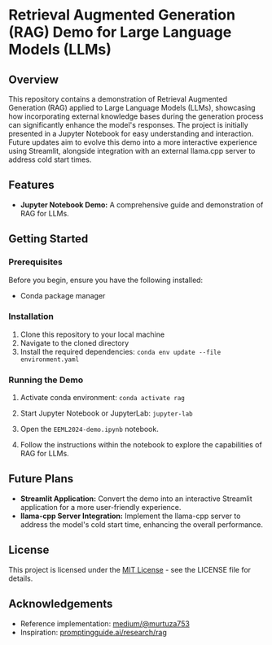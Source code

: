 # Retrieval Augmented Generation (RAG) Demo for Large Language Models (LLMs)

## Overview
This repository contains a demonstration of Retrieval Augmented Generation (RAG) applied to Large Language Models (LLMs), showcasing how incorporating external knowledge bases during the generation process can significantly enhance the model's responses. The project is initially presented in a Jupyter Notebook for easy understanding and interaction. Future updates aim to evolve this demo into a more interactive experience using Streamlit, alongside integration with an external llama.cpp server to address cold start times.

## Features
- **Jupyter Notebook Demo:** A comprehensive guide and demonstration of RAG for LLMs.

## Getting Started
### Prerequisites
Before you begin, ensure you have the following installed:
- Conda package manager

### Installation
1. Clone this repository to your local machine
2. Navigate to the cloned directory
3. Install the required dependencies: `conda env update --file environment.yaml`

### Running the Demo
1. Activate conda environment: `conda activate rag`
2. Start Jupyter Notebook or JupyterLab: `jupyter-lab`
3. Open the `EEML2024-demo.ipynb` notebook.

3. Follow the instructions within the notebook to explore the capabilities of RAG for LLMs.

## Future Plans
- **Streamlit Application:** Convert the demo into an interactive Streamlit application for a more user-friendly experience.
- **llama-cpp Server Integration:** Implement the llama-cpp server to address the model's cold start time, enhancing the overall performance.


## License
This project is licensed under the [MIT License](LICENSE) - see the LICENSE file for details.

## Acknowledgements
- Reference implementation: [medium/@murtuza753](https://medium.com/@murtuza753/using-llama-2-0-faiss-and-langchain-for-question-answering-on-your-own-data-682241488476)
- Inspiration: [promptingguide.ai/research/rag](https://www.promptingguide.ai/research/rag)